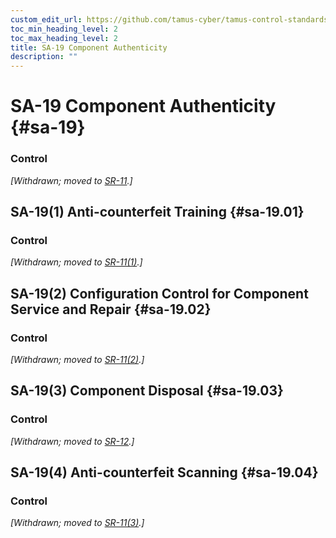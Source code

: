 ```yaml
---
custom_edit_url: https://github.com/tamus-cyber/tamus-control-standards/tree/main/content/tamus.edu/TAMUS_profile.yaml
toc_min_heading_level: 2
toc_max_heading_level: 2
title: SA-19 Component Authenticity
description: ""
---
```


# SA-19 Component Authenticity {#sa-19}

### Control

<em>[Withdrawn; moved to [SR-11](/catalog/sr/sr-11).]</em>



## SA-19(1) Anti-counterfeit Training {#sa-19.01}

### Control

<em>[Withdrawn; moved to [SR-11(1)](/catalog/sr/sr-11#sr-11.01).]</em>



## SA-19(2) Configuration Control for Component Service and Repair {#sa-19.02}

### Control

<em>[Withdrawn; moved to [SR-11(2)](/catalog/sr/sr-11#sr-11.02).]</em>



## SA-19(3) Component Disposal {#sa-19.03}

### Control

<em>[Withdrawn; moved to [SR-12](/catalog/sr/sr-12).]</em>



## SA-19(4) Anti-counterfeit Scanning {#sa-19.04}

### Control

<em>[Withdrawn; moved to [SR-11(3)](/catalog/sr/sr-11#sr-11.03).]</em>

